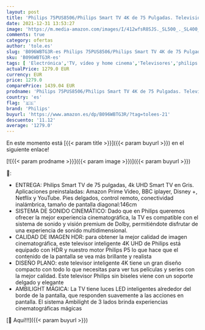 ```yaml
---
layout: post
title: 'Philips 75PUS8506/Philips Smart TV 4K de 75 Pulgadas. Televisión LED UHD Ideal para Netflix  Youtube y Gaming/Asistente de Google y Alexa/Android TV  Ambilight  HDR  Dolby Vision y Dolby Atmos / 75"'
date: 2021-12-31 13:53:27
image: 'https://m.media-amazon.com/images/I/412wfsR8SJS._SL500_._SL400_.jpg'
comments: true
category: ofertas
author: 'tole.es'
slug: 'B096WBTG3R-es Philips 75PUS8506/Philips Smart TV 4K de 75 Pulgadas....'
sku: 'B096WBTG3R-es'
tags: [ 'Electrónica','TV, vídeo y home cinema','Televisores','philips','smart','tv', ]
actualPrice: 1279.0 EUR
currency: EUR
price: 1279.0
comparePrice: 1439.04 EUR
prodname: 'Philips 75PUS8506/Philips Smart TV 4K de 75 Pulgadas. Televisión LED UHD Ideal para Netflix  Youtube y Gaming/Asistente de Google y Alexa/Android TV  Ambilight  HDR  Dolby Vision y Dolby Atmos / 75"'
country: 'es'
flag: '🇪🇸'
brand: 'Philips'
buyurl: 'https://www.amazon.es/dp/B096WBTG3R/?tag=tolees-21'
descuento: '11.12'
average: '1279.0'
---
```


En este momento está [{{< param title >}}]({{< param buyurl >}}) en el siguiente enlace!

[![{{< param prodname >}}]({{< param image >}})]({{< param buyurl >}})

🔎:

- ENTREGA: Philips Smart TV de 75 pulgadas, 4k UHD Smart TV en Gris. Aplicaciones preinstaladas: Amazon Prime Video, BBC iplayer, Disney +, Netflix y YouTube. Pies delgados, control remoto, conectividad inalámbrica, tamaño de pantalla diagonal:146cm
- SISTEMA DE SONIDO CINEMÁTICO: Dado que en Philips queremos ofrecer la mejor experiencia cinematográfica, la TV es compatible con el sistema de sonido y visión premium de Dolby, permitiéndote disfrutar de una experiencia de sonido multidimensional.
- CALIDAD DE IMAGEN HDR: para obtener la mejor calidad de imagen cinematográfica, este televisor inteligente 4K UHD de Philips está equipado con HDR y nuestro motor Philips P5 lo que hace que el contenido de la pantalla se vea más brillante y realista
- DISEÑO PLANO: este televisor inteligente 4K tiene un gran diseño compacto con todo lo que necesitas para ver tus películas y series con la mejor calidad. Este televisor Philips sin biseles viene con un soporte delgado y elegante
- AMBILIGHT MÁGICA: La TV tiene luces LED inteligentes alrededor del borde de la pantalla, que responden suavemente a las acciones en pantalla. El sistema Ambilight de 3 lados brinda experiencias cinematográficas mágicas

[🛒 Aquí!!!]({{< param buyurl >}})

